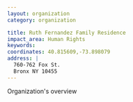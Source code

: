 ```yaml
---
layout: organization
category: organization

title: Ruth Fernandez Family Residence
impact_area: Human Rights
keywords: 
coordinates: 40.815609,-73.898079
address: |
  760-762 Fox St.
  Bronx NY 10455
---
```

Organization's overview
